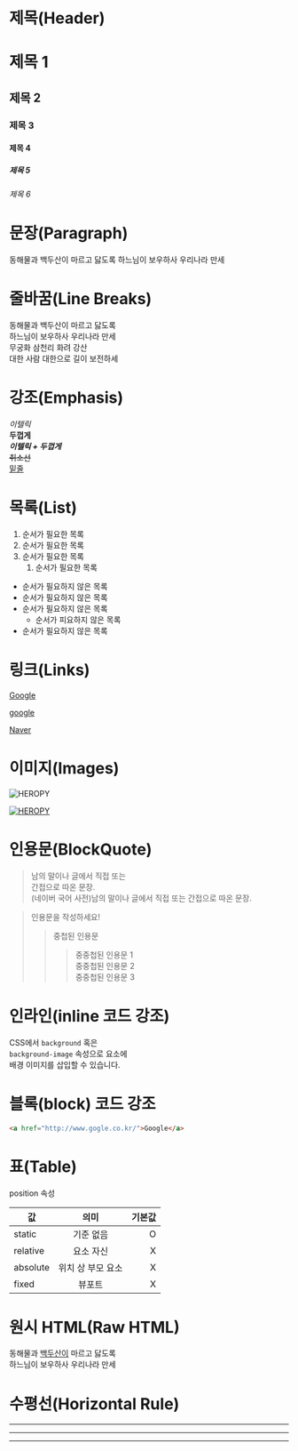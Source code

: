 # 제목(Header)

# 제목 1
## 제목 2
### 제목 3
#### 제목 4
##### 제목 5
###### 제목 6

# 문장(Paragraph)

동해물과 백두산이 마르고 닳도록
하느님이 보우하사 우리나라 만세

# 줄바꿈(Line Breaks)

동해물과 백두산이 마르고 닳도록  
하느님이 보우하사 우리나라 만세  
무궁화 삼천리 화려 강산<br>
대한 사람 대한으로 길이 보전하세

# 강조(Emphasis)

_이텔릭_  
**두껍게**  
**_이텔릭 + 두껍게_**  
~~취소선~~  
<u>밑줄</u>


# 목록(List)

1. 순서가 필요한 목록
1. 순서가 필요한 목록
1. 순서가 필요한 목록  
    1. 순서가 필요한 목록  

- 순서가 필요하지 않은 목록
- 순서가 필요하지 않은 목록
- 순서가 필요하지 않은 목록  
    - 순서가 피요하지 않은 목록
- 순서가 필요하지 않은 목록


# 링크(Links)

<a href="http://google.com">Google</a>

[google](http://google.com)


[Naver](http://naver.com "Naver로 이동!")


# 이미지(Images)


![HEROPY](https://heropy.blog/css/images.logo.png)

[![HEROPY](https://heropy.blog/css/images.logo.png)](http://naver.com)


# 인용문(BlockQuote)

> 남의 말이나 글에서 직접 또는  
간접으로 따온 문장.  
> (네이버 국어 사전)남의 말이나 글에서 직접 또는
간접으로 따온 문장.

> 인용문을 작성하세요!
>> 중첩된 인용문
>>> 중중첩된 인용문 1  
>>> 중중첩된 인용문 2  
>>> 중중첩된 인용문 3



# 인라인(inline 코드 강조)

CSS에서 `background`  혹은  
`background-image` 속성으로 요소에  
배경 이미지를 삽입할 수 있습니다.


# 블록(block) 코드 강조
```html
<a href="http://www.gogle.co.kr/">Google</a>
```

# 표(Table)

position 속성

값 | 의미 | 기본값
--|:--:|--:
static | 기준 없음 | O
relative | 요소 자신 | X
absolute | 위치 상 부모 요소 | X
fixed | 뷰포트 | X


# 원시 HTML(Raw HTML)

동해물과 <span style="text-decoration: underline">백두산이</span> 마르고 닳도록<br> 
하느님이 보우하사 우리나라 만세


# 수평선(Horizontal Rule)

---

***

___